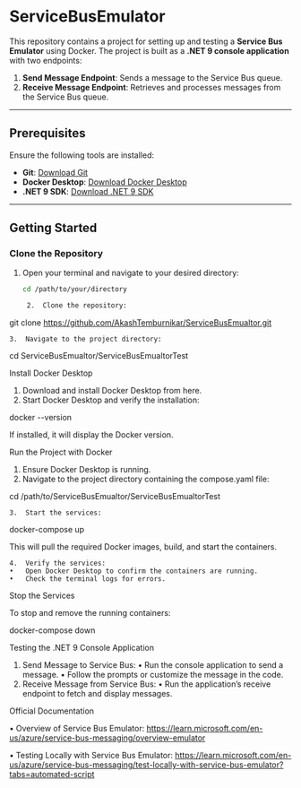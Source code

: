 # ServiceBusEmulator

This repository contains a project for setting up and testing a **Service Bus Emulator** using Docker. The project is built as a **.NET 9 console application** with two endpoints:

1. **Send Message Endpoint**: Sends a message to the Service Bus queue.
2. **Receive Message Endpoint**: Retrieves and processes messages from the Service Bus queue.

---

## Prerequisites

Ensure the following tools are installed:

- **Git**: [Download Git](https://git-scm.com/downloads)
- **Docker Desktop**: [Download Docker Desktop](https://www.docker.com/products/docker-desktop)
- **.NET 9 SDK**: [Download .NET 9 SDK](https://dotnet.microsoft.com/en-us/download/dotnet/9.0)

---

## Getting Started

### Clone the Repository

1. Open your terminal and navigate to your desired directory:
   ```bash
   cd /path/to/your/directory

	2.	Clone the repository:

git clone https://github.com/AkashTemburnikar/ServiceBusEmualtor.git


	3.	Navigate to the project directory:

cd ServiceBusEmualtor/ServiceBusEmualtorTest

Install Docker Desktop
1.	Download and install Docker Desktop from here.
2.	Start Docker Desktop and verify the installation:

docker --version

If installed, it will display the Docker version.

Run the Project with Docker
1.	Ensure Docker Desktop is running.
2.	Navigate to the project directory containing the compose.yaml file:

cd /path/to/ServiceBusEmualtor/ServiceBusEmualtorTest


	3.	Start the services:

docker-compose up

This will pull the required Docker images, build, and start the containers.

	4.	Verify the services:
	•	Open Docker Desktop to confirm the containers are running.
	•	Check the terminal logs for errors.

Stop the Services

To stop and remove the running containers:

docker-compose down

Testing the .NET 9 Console Application
1.	Send Message to Service Bus:
•	Run the console application to send a message.
•	Follow the prompts or customize the message in the code.
2.	Receive Message from Service Bus:
•	Run the application’s receive endpoint to fetch and display messages.

Official Documentation

•	Overview of Service Bus Emulator:
https://learn.microsoft.com/en-us/azure/service-bus-messaging/overview-emulator

•	Testing Locally with Service Bus Emulator:
https://learn.microsoft.com/en-us/azure/service-bus-messaging/test-locally-with-service-bus-emulator?tabs=automated-script
